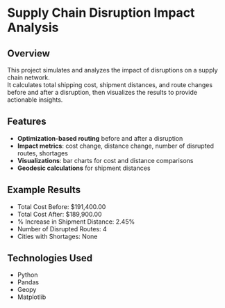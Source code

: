 # Supply Chain Disruption Impact Analysis

## Overview
This project simulates and analyzes the impact of disruptions on a supply chain network.  
It calculates total shipping cost, shipment distances, and route changes before and after a disruption, then visualizes the results to provide actionable insights.

## Features
- **Optimization-based routing** before and after a disruption
- **Impact metrics**: cost change, distance change, number of disrupted routes, shortages
- **Visualizations**: bar charts for cost and distance comparisons
- **Geodesic calculations** for shipment distances

## Example Results
- Total Cost Before: $191,400.00
- Total Cost After: $189,900.00
- % Increase in Shipment Distance: 2.45%
- Number of Disrupted Routes: 4
- Cities with Shortages: None

## Technologies Used
- Python
- Pandas
- Geopy
- Matplotlib

